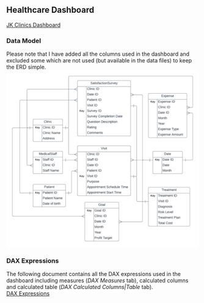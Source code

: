 ## Healthcare Dashboard
 [JK Clinics Dashboard](https://app.powerbi.com/view?r=eyJrIjoiMmYwY2EyYmMtMDI1My00ZjkzLWEwMzYtOTc0NjMzNTFiZjQwIiwidCI6IjQ0MGFiNGIyLTE2YzMtNGQ3Yi04NjZkLTdlZWY4YmFmY2Y3MCJ9)

### Data Model
Please note that I have added all the columns used in the dashboard and excluded some which are not used (but available in the data files) to keep the ERD simple. 
![JK Clinics Data Model](https://github.com/JK15/Healthcare_Dashboard_PowerBI/blob/main/JK%20Clinics%20Data%20Model.png)

### DAX Expressions
The following document contains all the DAX expressions used in the dashboard including measures (*DAX Measures* tab), calculated columns and calculated table (*DAX Calculated Columns|Table* tab). 
<br />
[DAX Expressions](https://github.com/JK15/Healthcare_Dashboard_PowerBI/blob/main/DAX%20Expressions.xlsx)
